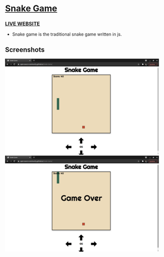 # [Snake Game](https://open-source-community.github.io/Snake-Game/)

### [LIVE WEBSITE](https://open-source-community.github.io/Snake-Game/)

- Snake game is the traditional snake game written in js.

## Screenshots
![](Readme-images/img1.png)
![game over](Readme-images/img2.png)

